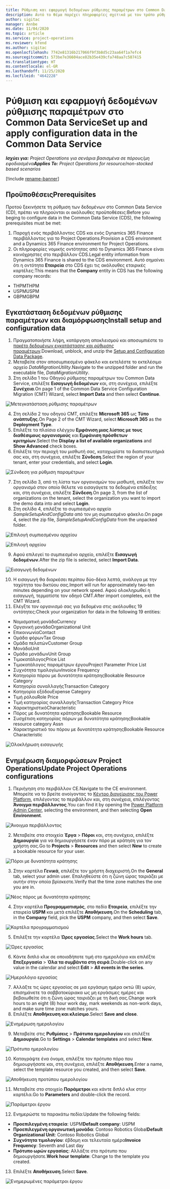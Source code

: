 ```yaml
---
title: Ρύθμιση και εφαρμογή δεδομένων ρύθμισης παραμέτρων στο Common Data Service
description: Αυτό το θέμα παρέχει πληροφορίες σχετικά με τον τρόπο ρύθμισης και εφαρμογής των δεδομένων διαμόρφωσης στο Project Operations.
author: sigitac
manager: Annbe
ms.date: 11/04/2020
ms.topic: article
ms.service: project-operations
ms.reviewer: kfend
ms.author: sigitac
ms.openlocfilehash: 7742e81316b217066f9f3b8d5c23aa64f1a7efc4
ms.sourcegitcommit: 573be7e36604ace82b35e439cfa748aa7c587415
ms.translationtype: HT
ms.contentlocale: el-GR
ms.lasthandoff: 11/25/2020
ms.locfileid: "4642228"
---
```

# <a name="set-up-and-apply-configuration-data-in-the-common-data-service"></a><span data-ttu-id="46fc7-103">Ρύθμιση και εφαρμογή δεδομένων ρύθμισης παραμέτρων στο Common Data Service</span><span class="sxs-lookup"><span data-stu-id="46fc7-103">Set up and apply configuration data in the Common Data Service</span></span> 

<span data-ttu-id="46fc7-104">_**Ισχύει για:** Project Operations για σενάρια βασισμένα σε πόρους/μη εφοδιασμένα_</span><span class="sxs-lookup"><span data-stu-id="46fc7-104">_**Applies To:** Project Operations for resource/non-stocked based scenarios_</span></span>

[!include [rename-banner](~/includes/cc-data-platform-banner.md)]

## <a name="prerequisites"></a><span data-ttu-id="46fc7-105">Προϋποθέσεις</span><span class="sxs-lookup"><span data-stu-id="46fc7-105">Prerequisites</span></span>

<span data-ttu-id="46fc7-106">Προτού ξεκινήσετε τη ρύθμιση των δεδομένων στο Common Data Service (CD), πρέπει να πληρούνται οι ακόλουθες προϋποθέσεις:</span><span class="sxs-lookup"><span data-stu-id="46fc7-106">Before you beging to configure data in the Common Data Service (CDS), the following prerequisites must be met:</span></span>

1.  <span data-ttu-id="46fc7-107">Παροχή ενός περιβάλλοντος CDS και ενός Dynamics 365 Finance περιβάλλοντος για το Project Operations.</span><span class="sxs-lookup"><span data-stu-id="46fc7-107">Provision a CDS environment and a Dynamics 365 Finance environment for Project Operations.</span></span>
2.  <span data-ttu-id="46fc7-108">Οι πληροφορίες νομικής οντότητας από το Dynamics 365 Finance είναι κοινόχρηστες στο περιβάλλον CDS.</span><span class="sxs-lookup"><span data-stu-id="46fc7-108">Legal entity information from Dynamics 365 Finance is shared to the CDS environment.</span></span> <span data-ttu-id="46fc7-109">Αυτό σημαίνει ότι η οντότητα **Εταιρεία** στο CDS έχει τις ακόλουθες εταιρικές καρτέλες:</span><span class="sxs-lookup"><span data-stu-id="46fc7-109">This means that the **Company** entity in CDS has the following company records:</span></span>
  - <span data-ttu-id="46fc7-110">THPM</span><span class="sxs-lookup"><span data-stu-id="46fc7-110">THPM</span></span>
  - <span data-ttu-id="46fc7-111">USPM</span><span class="sxs-lookup"><span data-stu-id="46fc7-111">USPM</span></span>
  - <span data-ttu-id="46fc7-112">GBPM</span><span class="sxs-lookup"><span data-stu-id="46fc7-112">GBPM</span></span>

## <a name="install-setup-and-configuration-data"></a><span data-ttu-id="46fc7-113">Εγκατάσταση δεδομένων ρύθμισης παραμέτρων και διαμόρφωσης</span><span class="sxs-lookup"><span data-stu-id="46fc7-113">Install setup and configuration data</span></span>

1. <span data-ttu-id="46fc7-114">Πραγματοποιήστε λήψη, κατάργηση αποκλεισμού και αποσυμπιέστε το [πακέτο δεδομένων εγκατάστασης και ρύθμισης παραμέτρων](https://download.microsoft.com/download/1/3/4/1349369c-6209-42b7-b3b4-5be0e67cacd8/ProjOpsSampleSetupData-%20Integrated%20UR1.zip).</span><span class="sxs-lookup"><span data-stu-id="46fc7-114">Download, unblock, and unzip the [Setup and Configuration Data Package](https://download.microsoft.com/download/1/3/4/1349369c-6209-42b7-b3b4-5be0e67cacd8/ProjOpsSampleSetupData-%20Integrated%20UR1.zip).</span></span>
2. <span data-ttu-id="46fc7-115">Μεταβείτε στον αποσυμπιεσμένο φάκελο και εκτελέστε το εκτελέσιμο αρχείο *DataMigrationUtility*.</span><span class="sxs-lookup"><span data-stu-id="46fc7-115">Navigate to the unzipped folder and run the executable file, *DataMigrationUtility*.</span></span>
3. <span data-ttu-id="46fc7-116">Στη σελίδα 1 του Οδηγού ρύθμισης παραμέτρων του Common Data Service, επιλέξτε **Εισαγωγή δεδομένων** και, στη συνέχεια, επιλέξτε **Συνέχεια**.</span><span class="sxs-lookup"><span data-stu-id="46fc7-116">On page 1 of the Common Data Service Configuration Migration (CMT) Wizard, select **Import Data** and then select **Continue**.</span></span>

![Μετεγκατάσταση ρύθμισης παραμέτρων](./media/1ConfigurationMigration.png)

4. <span data-ttu-id="46fc7-118">Στη σελίδα 2 του οδηγού CMT, επιλέξτε **Microsoft 365** ως **Τύπο ανάπτυξης**.</span><span class="sxs-lookup"><span data-stu-id="46fc7-118">On Page 2 of the CMT Wizard, select **Microsoft 365** as the **Deployment Type**.</span></span>
5. <span data-ttu-id="46fc7-119">Επιλέξτε τα πλαίσια ελέγχου **Εμφάνιση μιας λίστας με τους διαθέσιμους οργανισμούς** και **Εμφάνιση πρόσθετων κριτηρίων**.</span><span class="sxs-lookup"><span data-stu-id="46fc7-119">Select the **Display a list of available organizations** and **Show Advanced** check boxes.</span></span>
6. <span data-ttu-id="46fc7-120">Επιλέξτε την περιοχή του μισθωτή σας, καταχωρίστε τα διαπιστευτήριά σας και, στη συνέχεια, επιλέξτε **Σύνδεση**.</span><span class="sxs-lookup"><span data-stu-id="46fc7-120">Select the region of your tenant, enter your credentials, and select **Login**.</span></span>

![Σύνδεση για ρύθμιση παραμέτρων](./media/2ConfigurationSignin.png)

7. <span data-ttu-id="46fc7-122">Στη σελίδα 3, από τη λίστα των οργανισμών του μισθωτή, επιλέξτε τον οργανισμό στον οποίο θέλετε να εισαγάγετε τα δεδομένα επίδειξης και, στη συνέχεια, επιλέξτε **Σύνδεση**.</span><span class="sxs-lookup"><span data-stu-id="46fc7-122">On page 3, from the list of organizations on the tenant, select the organization you want to import the demo data into and select **Login**.</span></span>
8. <span data-ttu-id="46fc7-123">Στη σελίδα 4, επιλέξτε το συμπιεσμένο αρχείο *SampleSetupAndConfigData* από τον μη συμπιεσμένο φάκελο.</span><span class="sxs-lookup"><span data-stu-id="46fc7-123">On page 4, select the zip file, *SampleSetupAndConfigData* from the unpacked folder.</span></span>

![Επιλογή συμπιεσμένου αρχείου](./media/3ZipFile.png)

![Επιλογή αρχείου](./media/4SelectAFile.png)

9. <span data-ttu-id="46fc7-126">Αφού επιλεγεί το συμπιεσμένο αρχείο, επιλέξτε **Εισαγωγή δεδομένων**.</span><span class="sxs-lookup"><span data-stu-id="46fc7-126">After the zip file is selected, select **Import Data**.</span></span>

![Εισαγωγή δεδομένων](./media/5ImportData.png)

10. <span data-ttu-id="46fc7-128">Η εισαγωγή θα διαρκέσει περίπου δύο-δέκα λεπτά, ανάλογα με την ταχύτητα του δικτύου σας.</span><span class="sxs-lookup"><span data-stu-id="46fc7-128">Import will run for approximately two-ten minutes depending on your network speed.</span></span> <span data-ttu-id="46fc7-129">Αφού ολοκληρωθεί η εισαγωγή, τερματίστε τον οδηγό CMT.</span><span class="sxs-lookup"><span data-stu-id="46fc7-129">After import completes, exit the CMT Wizard.</span></span> 
11. <span data-ttu-id="46fc7-130">Ελέγξτε τον οργανισμό σας για δεδομένα στις ακόλουθες 19 οντότητες:</span><span class="sxs-lookup"><span data-stu-id="46fc7-130">Check your organization for data in the following 19 entities:</span></span>

  - <span data-ttu-id="46fc7-131">Νομισματική μονάδα</span><span class="sxs-lookup"><span data-stu-id="46fc7-131">Currency</span></span>
  - <span data-ttu-id="46fc7-132">Οργανική μονάδα</span><span class="sxs-lookup"><span data-stu-id="46fc7-132">Organizational Unit</span></span>
  - <span data-ttu-id="46fc7-133">Επικοινωνία</span><span class="sxs-lookup"><span data-stu-id="46fc7-133">Contact</span></span>
  - <span data-ttu-id="46fc7-134">Ομάδα φόρων</span><span class="sxs-lookup"><span data-stu-id="46fc7-134">Tax Group</span></span>
  - <span data-ttu-id="46fc7-135">Ομάδα πελατών</span><span class="sxs-lookup"><span data-stu-id="46fc7-135">Customer Group</span></span>
  - <span data-ttu-id="46fc7-136">Μονάδα</span><span class="sxs-lookup"><span data-stu-id="46fc7-136">Unit</span></span>
  - <span data-ttu-id="46fc7-137">Ομάδα μονάδων</span><span class="sxs-lookup"><span data-stu-id="46fc7-137">Unit Group</span></span>
  - <span data-ttu-id="46fc7-138">Τιμοκατάλογος</span><span class="sxs-lookup"><span data-stu-id="46fc7-138">Price List</span></span>
  - <span data-ttu-id="46fc7-139">Τιμοκατάλογος παραμέτρων έργου</span><span class="sxs-lookup"><span data-stu-id="46fc7-139">Project Parameter Price List</span></span>
  - <span data-ttu-id="46fc7-140">Συχνότητα τιμολογίων</span><span class="sxs-lookup"><span data-stu-id="46fc7-140">Invoice Frequency</span></span>
  - <span data-ttu-id="46fc7-141">Κατηγορία πόρου με δυνατότητα κράτησης</span><span class="sxs-lookup"><span data-stu-id="46fc7-141">Bookable Resource Category</span></span>
  - <span data-ttu-id="46fc7-142">Κατηγορία συναλλαγής</span><span class="sxs-lookup"><span data-stu-id="46fc7-142">Transaction Category</span></span>
  - <span data-ttu-id="46fc7-143">Κατηγορία εξόδου</span><span class="sxs-lookup"><span data-stu-id="46fc7-143">Expense Category</span></span>
  - <span data-ttu-id="46fc7-144">Τιμή ρόλου</span><span class="sxs-lookup"><span data-stu-id="46fc7-144">Role Price</span></span>
  - <span data-ttu-id="46fc7-145">Τιμή κατηγορίας συναλλαγής</span><span class="sxs-lookup"><span data-stu-id="46fc7-145">Transaction Category Price</span></span>
  - <span data-ttu-id="46fc7-146">Χαρακτηριστικό</span><span class="sxs-lookup"><span data-stu-id="46fc7-146">Characteristic</span></span>
  - <span data-ttu-id="46fc7-147">Πόρος με δυνατότητα κράτησης</span><span class="sxs-lookup"><span data-stu-id="46fc7-147">Bookable Resource</span></span>
  - <span data-ttu-id="46fc7-148">Συσχέτιση κατηγορίας πόρων με δυνατότητα κράτησης</span><span class="sxs-lookup"><span data-stu-id="46fc7-148">Bookable resource category Assn</span></span>
  - <span data-ttu-id="46fc7-149">Χαρακτηριστικό του πόρου με δυνατότητα κράτησης</span><span class="sxs-lookup"><span data-stu-id="46fc7-149">Bookable Resource Characteristic</span></span>

![Ολοκλήρωση εισαγωγής](./media/6CompleteImport.png)

## <a name="update-project-operations-configurations"></a><span data-ttu-id="46fc7-151">Ενημέρωση διαμορφώσεων Project Operations</span><span class="sxs-lookup"><span data-stu-id="46fc7-151">Update Project Operations configurations</span></span>

1. <span data-ttu-id="46fc7-152">Περιήγηση στο περιβάλλον CE.</span><span class="sxs-lookup"><span data-stu-id="46fc7-152">Navigate to the CE environment.</span></span> <span data-ttu-id="46fc7-153">Μπορείτε να το βρείτε ανοίγοντας το [Κέντρο διαχείρισης του Power Platform](https://admin.powerplatform.microsoft.com/environments), επιλέγοντας το περιβάλλον και, στη συνέχεια, επιλέγοντας **Άνοιγμα περιβάλλοντος**.</span><span class="sxs-lookup"><span data-stu-id="46fc7-153">You can find it by opening the [Power Platform Admin Center](https://admin.powerplatform.microsoft.com/environments), selecting the environment, and then selecting **Open Environment**.</span></span> 

![Άνοιγμα περιβάλλοντος](./media/7OpenEnvironment.png)

2. <span data-ttu-id="46fc7-155">Μεταβείτε στα στοιχεία **Έργα** > **Πόροι** και, στη συνέχεια, επιλέξτε **Δημιουργία** για να δημιουργήσετε έναν πόρο με κράτηση για τον χρήστη σας.</span><span class="sxs-lookup"><span data-stu-id="46fc7-155">Go to **Projects** > **Resources** and then select **New** to create a bookable resource for your user.</span></span>

![Πόροι με δυνατότητα κράτησης](./media/8BookableResources.png)

3. <span data-ttu-id="46fc7-157">Στην καρτέλα **Γενικά**, επιλέξτε τον χρήστη διαχειριστή.</span><span class="sxs-lookup"><span data-stu-id="46fc7-157">On the **General** tab, select your admin user.</span></span> <span data-ttu-id="46fc7-158">Επαληθεύστε ότι η ζώνη ώρας ταιριάζει με αυτήν στην οποία βρίσκεστε.</span><span class="sxs-lookup"><span data-stu-id="46fc7-158">Verify that the time zone matches the one you are in.</span></span> 

![Νέος πόρος με δυνατότητα κράτησης](./media/9NewBookableResource.png)

4. <span data-ttu-id="46fc7-160">Στην καρτέλα **Προγραμματισμός**, στο πεδίο **Εταιρεία**, επιλέξτε την εταιρεία **USPM** και μετά επιλέξτε **Αποθήκευση**.</span><span class="sxs-lookup"><span data-stu-id="46fc7-160">On the **Scheduling** tab, in the **Company** field, pick the **USPM** company, and then select **Save**.</span></span> 

![Καρτέλα προγραμματισμού](./media/10SchedulingTab.png)

5. <span data-ttu-id="46fc7-162">Επιλέξτε την καρτέλα **Ώρες εργασίας**.</span><span class="sxs-lookup"><span data-stu-id="46fc7-162">Select the **Work hours** tab.</span></span>  

![Ώρες εργασίας](./media/11WorkHours.png)

6. <span data-ttu-id="46fc7-164">Κάντε διπλό κλικ σε οποιαδήποτε τιμή στο ημερολόγιο και επιλέξτε **Επεξεργασία** > **Όλα τα συμβάντα στη σειρά**.</span><span class="sxs-lookup"><span data-stu-id="46fc7-164">Double-click on any value in the calendar and select **Edit** > **All events in the series**.</span></span> 

![Ημερολόγιο εργασίας](./media/12WorkCalendar.png)

7. <span data-ttu-id="46fc7-166">Αλλάξτε τις ώρες εργασίας σε μια εργάσιμη ημέρα οκτώ (8) ωρών, επισημάνετε τα σαββατοκύριακα ως μη εργάσιμες ημέρες και βεβαιωθείτε ότι η ζώνη ώρας ταιριάζει με τη δική σας.</span><span class="sxs-lookup"><span data-stu-id="46fc7-166">Change work hours to an eight (8) hour work day, mark weekends as non-work days, and make sure time zone matches yours.</span></span> 
8. <span data-ttu-id="46fc7-167">Επιλέξτε **Αποθήκευση και κλείσιμο**.</span><span class="sxs-lookup"><span data-stu-id="46fc7-167">Select **Save and close**.</span></span>

![Ενημέρωση ημερολογίου](./media/13UpdateCalendar.png)

9. <span data-ttu-id="46fc7-169">Μεταβείτε στις **Ρυθμίσεις** > **Πρότυπα ημερολογίου** και επιλέξτε **Δημιουργία**.</span><span class="sxs-lookup"><span data-stu-id="46fc7-169">Go to **Settings** > **Calendar templates** and select **New**.</span></span>
 
 ![Πρότυπα ημερολογίου](./media/14CalendarTemplates.png)
 
 10. <span data-ttu-id="46fc7-171">Καταγράψτε ένα όνομα, επιλέξτε τον πρότυπο πόρο που δημιουργήσατε και, στη συνέχεια, επιλέξτε **Αποθήκευση**.</span><span class="sxs-lookup"><span data-stu-id="46fc7-171">Enter a name, select the template resource you created, and then select **Save**.</span></span> 
 
 ![Αποθήκευση προτύπου ημερολογίου](./media/15SaveCalendarTemplate.png)
 
 11. <span data-ttu-id="46fc7-173">Μεταβείτε στο στοιχείο **Παράμετροι** και κάντε διπλό κλικ στην καρτέλα.</span><span class="sxs-lookup"><span data-stu-id="46fc7-173">Go to **Parameters** and double-click the record.</span></span> 
 
 ![Παράμετροι έργου](./media/16ProjectParameters.png)
 
12. <span data-ttu-id="46fc7-175">Ενημερώστε τα παρακάτω πεδία:</span><span class="sxs-lookup"><span data-stu-id="46fc7-175">Update the following fields:</span></span>

 - <span data-ttu-id="46fc7-176">**Προεπιλεγμένη εταιρεία**: USPM</span><span class="sxs-lookup"><span data-stu-id="46fc7-176">**Default company**: USPM</span></span>
 - <span data-ttu-id="46fc7-177">**Προεπιλεγμένη οργανωτική μονάδα**: Contoso Robotics Global</span><span class="sxs-lookup"><span data-stu-id="46fc7-177">**Default Organizational Unit**: Contoso Robotics Global</span></span>
 - <span data-ttu-id="46fc7-178">**Συχνότητα τιμολογίου**: έβδομη και τελευταία ημέρα</span><span class="sxs-lookup"><span data-stu-id="46fc7-178">**Invoice Frequency**: Seventh and Last day</span></span>
 - <span data-ttu-id="46fc7-179">**Πρότυπο ωρών εργασίας**: Αλλάξτε στο πρότυπο που δημιουργήσατε.</span><span class="sxs-lookup"><span data-stu-id="46fc7-179">**Work hour template**: Change to the template you created.</span></span>

13. <span data-ttu-id="46fc7-180">Επιλέξτε **Αποθήκευση**.</span><span class="sxs-lookup"><span data-stu-id="46fc7-180">Select **Save**.</span></span> 

![Ενημερωμένες παράμετροι έργου](./media/17UpdatedProjectParameters.png)
